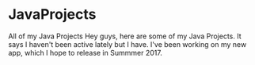 # JavaProjects
All of my Java Projects
Hey guys, here are some of my Java Projects. It says I haven't been active lately but I have. I've been working on my new app,
which I hope to release in Summmer 2017. 
